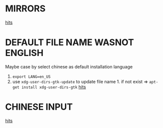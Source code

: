 # MIRRORS 

  [hits](https://help.mirrorz.org/debian/)

# DEFAULT FILE NAME WASNOT ENGLISH

  Maybe case by select chinese as default installation language

  1. `export LANG=en_US`
  2. use `xdg-user-dirs-gtk-update` to update file name
    1. if not exist => `apt-get install xdg-user-dirs-gtk` [hits](https://command-not-found.com/xdg-user-dirs-gtk-update)

# CHINESE INPUT
  [hits](https://wiki.debian.org/zh_CN/I18n/Fcitx5)

